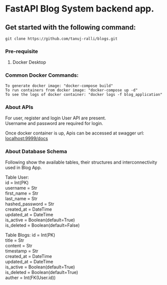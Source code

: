 # FastAPI Blog System backend app.

## Get started with the following command:
`git clone https://github.com/tanuj-ralli/blogs.git`

### Pre-requisite 
1) Docker Desktop  

### Common Docker Commands:
```
To generate docker image: "docker-compose build"  
To run containers from docker image: "docker-compose up -d"
To see the logs of docker container: "docker logs -f blog_application"
```

### About APIs
For user, register and login User API are present.  
Username and password are required for login.

Once docker container is up,
Apis can be accessed at swagger url: [localhost:9999/docs](http://localhost:9999/docs)

### About Database Schema
Following show the available tables, their structures and interconnectivity used in Blog App.  

Table User:  
    id = Int(PK)  
    username = Str  
    first_name = Str  
    last_name = Str  
    hashed_password = Str  
    created_at = DateTime  
    updated_at = DateTime  
    is_active = Boolean(default=True)  
    is_deleted = Boolean(default=False)

Table Blogs:
    id = Int(PK)  
    title = Str  
    content = Str  
    timestamp = Str  
    created_at = DateTime  
    updated_at = DateTime  
    is_active = Boolean(default=True)  
    is_deleted = Boolean(default=True)  
    auther = Int(FK(User.id))
